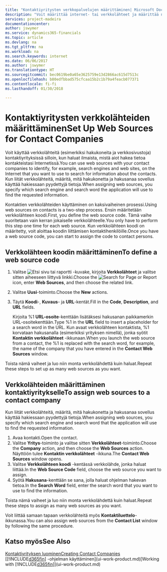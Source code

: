 ```yaml
---
title: "Kontaktiyritysten verkkopalvelujen määrittäminen| Microsoft Docs"
description: "Voit määrittää internet- tai verkkolähteet ja määrittää ne kontaktiyritykseen. Tämä auttaa ilmaisemaan, miten haluat etsiä kontakteja koskevia tietoja."
services: project-madeira
documentationcenter: 
author: jswymer
ms.service: dynamics365-financials
ms.topic: article
ms.devlang: na
ms.tgt_pltfrm: na
ms.workload: na
ms.search.keywords: internet
ms.date: 06/06/2017
ms.author: jswymer
ms.translationtype: HT
ms.sourcegitcommit: bec0619be0a65e3625759e13d2866ac615d7513c
ms.openlocfilehash: b80edfbbad575cfcaa15b2c1b79a4feacb077371
ms.contentlocale: fi-fi
ms.lasthandoff: 01/30/2018

---
```

# <a name="set-up-web-sources-for-contact-companies"></a><span data-ttu-id="86779-103">Kontaktiyritysten verkkolähteiden määrittäminen</span><span class="sxs-lookup"><span data-stu-id="86779-103">Set Up Web Sources for Contact Companies</span></span>
<span data-ttu-id="86779-104">Voit käyttää verkkolähteitä (esimerkiksi hakukoneita ja verkkosivustoja) kontaktiyrityksissä silloin, kun haluat ilmaista, mistä aiot hakea tietoa kontakteistasi Internetissä.</span><span class="sxs-lookup"><span data-stu-id="86779-104">You can use web sources with your contact companies to identify, for example, search engines and web sites, on the Internet that you want to use to search for information about the contacts.</span></span> <span data-ttu-id="86779-105">Kun liität verkkolähteitä, määritä, mitä hakukonetta ja hakusanaa sovellus käyttää hakiessaan pyydettyjä tietoja.</span><span class="sxs-lookup"><span data-stu-id="86779-105">When assigning web sources, you specify which search engine and search word the application will use to find the requested information.</span></span>

<span data-ttu-id="86779-106">Kontaktien verkkolähteiden käyttäminen on kaksivaiheinen prosessi.</span><span class="sxs-lookup"><span data-stu-id="86779-106">Using web sources on contacts is a two-step process.</span></span> <span data-ttu-id="86779-107">Ensin määritetään verkkolähteen koodi.</span><span class="sxs-lookup"><span data-stu-id="86779-107">First, you define the web source code.</span></span> <span data-ttu-id="86779-108">Tämä vaihe suoritetaan vain kerran jokaiselle verkkolähteelle.</span><span class="sxs-lookup"><span data-stu-id="86779-108">You only have to perform this step one time for each web source.</span></span> <span data-ttu-id="86779-109">Kun verkkolähteen koodi on määritetty, voit aloittaa koodin liittämisen kontaktihenkilöille.</span><span class="sxs-lookup"><span data-stu-id="86779-109">Once you have a web source code, you can start to assign the code to contact persons.</span></span>

## <a name="to-define-a-web-source-code"></a><span data-ttu-id="86779-110">Verkkolähteen koodin määrittäminen</span><span class="sxs-lookup"><span data-stu-id="86779-110">To define a web source code</span></span>
1. <span data-ttu-id="86779-111">Valitse ![Etsi sivu tai raportti](media/ui-search/search_small.png "Etsi sivu tai raportti -kuvake") -kuvake, kirjoita **Verkkolähteet** ja valitse sitten aiheeseen liittyvä linkki.</span><span class="sxs-lookup"><span data-stu-id="86779-111">Choose the ![Search for Page or Report](media/ui-search/search_small.png "Search for Page or Report icon") icon, enter **Web Sources**, and then choose the related link.</span></span>
2. <span data-ttu-id="86779-112">Valitse **Uusi**-toiminto.</span><span class="sxs-lookup"><span data-stu-id="86779-112">Choose the **New** actions.</span></span>
3. <span data-ttu-id="86779-113">Täytä **Koodi**-, **Kuvaus**- ja **URL**-kentät.</span><span class="sxs-lookup"><span data-stu-id="86779-113">Fill in the **Code**, **Description**, and **URL** fields.</span></span>

    <span data-ttu-id="86779-114">Kirjoita %1 **URL-osoite**-kenttään lisätäksesi hakusanan paikkamerkin URL-osoitekenttään.</span><span class="sxs-lookup"><span data-stu-id="86779-114">Type %1 in the **URL** field to insert a placeholder for a search word in the URL.</span></span> <span data-ttu-id="86779-115">Kun avaat verkkolähteen kontaktista, %1 korvataan hakusanalla (esimerkiksi yrityksen nimellä), jonka syötit **Kontaktin verkkolähteet** -ikkunaan.</span><span class="sxs-lookup"><span data-stu-id="86779-115">When you launch the web source from a contact, the %1 is replaced with the search word, for example, the name of the company that you have entered in the **Contact Web Sources** window.</span></span>

<span data-ttu-id="86779-116">Toista nämä vaiheet ja luo niin monta verkkolähdettä kuin haluat.</span><span class="sxs-lookup"><span data-stu-id="86779-116">Repeat these steps to set up as many web sources as you want.</span></span>

## <a name="to-assign-web-sources-to-a-contact-company"></a><span data-ttu-id="86779-117">Verkkolähteiden määrittäminen kontaktiyritykselle</span><span class="sxs-lookup"><span data-stu-id="86779-117">To assign web sources to a contact company</span></span>
<span data-ttu-id="86779-118">Kun liität verkkolähteitä, määritä, mitä hakukonetta ja hakusanaa sovellus käyttää hakiessaan pyydettyjä tietoja.</span><span class="sxs-lookup"><span data-stu-id="86779-118">When assigning web sources, you specify which search engine and search word that the application will use to find the requested information.</span></span>

1. <span data-ttu-id="86779-119">Avaa kontakti.</span><span class="sxs-lookup"><span data-stu-id="86779-119">Open the contact.</span></span>
2. <span data-ttu-id="86779-120">Valitse **Yritys**-toiminto ja valitse sitten **Verkkolähteet**-toiminto.</span><span class="sxs-lookup"><span data-stu-id="86779-120">Choose the **Company** action, and then choose the **Web Sources** action.</span></span> <span data-ttu-id="86779-121">Näyttöön tulee **Kontaktin verkkolähteet** -ikkuna.</span><span class="sxs-lookup"><span data-stu-id="86779-121">The **Contact Web Sources** window opens.</span></span>
3. <span data-ttu-id="86779-122">Valitse **Verkkolähteen koodi** -kentässä verkkolähde, jonka haluat liittää.</span><span class="sxs-lookup"><span data-stu-id="86779-122">In the **Web Source Code** field, choose the web source you want to assign.</span></span>
4. <span data-ttu-id="86779-123">Syötä **Hakusana**-kenttään se sana, jolla haluat ohjelman hakevan tietoa.</span><span class="sxs-lookup"><span data-stu-id="86779-123">In the **Search Word** field, enter the search word that you want to use to find the information.</span></span>

<span data-ttu-id="86779-124">Toista nämä vaiheet ja luo niin monta verkkolähdettä kuin haluat.</span><span class="sxs-lookup"><span data-stu-id="86779-124">Repeat these steps to assign as many web sources as you want.</span></span>

<span data-ttu-id="86779-125">Voit liittää samaan tapaan verkkolähteitä myös **Kontaktiluettelo**-ikkunassa.</span><span class="sxs-lookup"><span data-stu-id="86779-125">You can also assign web sources from the **Contact List** window by following the same procedure.</span></span>

## <a name="see-also"></a><span data-ttu-id="86779-126">Katso myös</span><span class="sxs-lookup"><span data-stu-id="86779-126">See Also</span></span>
[<span data-ttu-id="86779-127">Kontaktiyrityksen luominen</span><span class="sxs-lookup"><span data-stu-id="86779-127">Creating Contact Companies</span></span>](marketing-create-contact-companies.md)  
<span data-ttu-id="86779-128">[[!INCLUDE[d365fin](includes/d365fin_md.md)] -ohjelman käyttäminen](ui-work-product.md)</span><span class="sxs-lookup"><span data-stu-id="86779-128">[Working with [!INCLUDE[d365fin](includes/d365fin_md.md)]](ui-work-product.md)</span></span>

